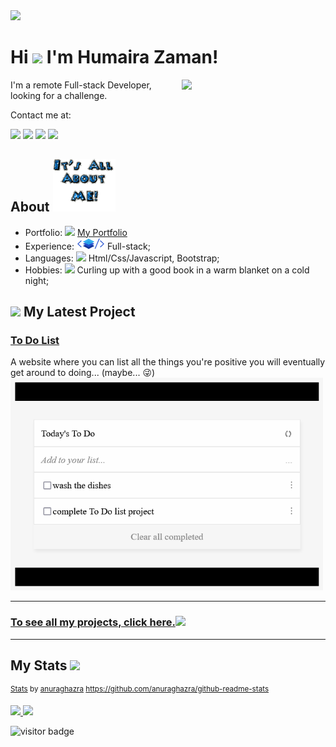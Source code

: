 <img src="https://github.com/qwibbler/qwibbler/blob/main/Humaira%20Zaman.png">

# Hi <img src="http://static.skaip.org/img/emoticons/180x180/f6fcff/hi.gif" width="30"> I'm Humaira Zaman!
<img align='right' src="https://foundr.com/wp-content/uploads/2018/01/order-fulfillment-ecommerce-foundr-blog.jpg" width="230">
I'm a remote Full-stack Developer, looking for a challenge.

Contact me at:

[<img src="https://img.shields.io/badge/-Humaira%20Zaman-EA4335?logo=Gmail&logoColor=white&style=plastic">](hmemaz@gmail.com)
[<img src="https://img.shields.io/badge/-Humaira%20Zaman-0A66C2?logo=LinkedIn&logoColor=white&style=plastic">](https://www.linkedin.com/in/hmemaz1994/)
[<img src="https://img.shields.io/badge/-%40hmemaz-1DA1F2?logo=twitter&logoColor=white&style=plastic">](https://twitter.com/hmemaz) 
[<img src="https://img.shields.io/badge/-Humaira%20Zaman-white?logo=AngelList&logoColor=black&style=plastic">](https://angel.co/u/humaira-zaman)

## About ![Me](./about-ME-small-slow.gif)

- Portfolio: <img src="http://sr.photos1.fotosearch.com/bthumb/CSP/CSP677/k21578258.jpg" width="20"> [My Portfolio](https://github.com/qwibbler/my-portfolio)
- Experience: ![](./fullstack-small.png) Full-stack;
- Languages: <img src="https://thumbs.dreamstime.com/t/programming-languages-set-icons-vector-illustration-design-programming-languages-set-icons-110589824.jpg" width="20"> Html/Css/Javascript, Bootstrap;
- Hobbies: <img src="https://www.bookwormlibrary.us/graphics/bworm1.gif" width="30"> Curling up with a good book in a warm blanket on a cold night;

## <img src="http://sr.photos2.fotosearch.com/bthumb/CSP/CSP992/k14235676.jpg" width="70"> My Latest Project

### [To Do List](https://qwibbler.github.io/todo-list/dist/)
A website where you can list all the things you're positive you will eventually get around to doing... (maybe... 😜)
[<img src="https://github.com/qwibbler/todo-list/blob/main/Screenshot.png" width="500">](https://qwibbler.github.io/todo-list/)

---
### [To see all my projects, click here.<img src="https://t3.ftcdn.net/jpg/00/36/59/32/160_F_36593253_QsYASC8u4ZpwhdCFqU1innOVZtktNaLd.jpg" width="40">](https://github.com/qwibbler/my-portfolio)
---

## My Stats <img src="https://www.myzone.org/hs-fs/hubfs/Myzone_August2019/icons/nps-score.png" width="70">
<sup>[Stats](https://github.com/anuraghazra/github-readme-stats) by [anuraghazra](https://github.com/anuraghazra) https://github.com/anuraghazra/github-readme-stats</sup>

<a href="https://github.com/qwibbler">
  <img height="180em" src="https://github-readme-stats.vercel.app/api?username=qwibbler&theme=buefy&show_icons=true" />
  <img height="180em" src="https://github-readme-stats.vercel.app/api/top-langs/?username=qwibbler&theme=buefy&layout=compact" />
</a>

![visitor badge](https://visitor-badge.glitch.me/badge?page_id=qwibbler.visitor-badge&left_color=purple&right_color=blue&left_text=Hello%20Visitors!)


<!--
**qwibbler/qwibbler** is a ✨ _special_ ✨ repository because its `README.md` (this file) appears on your GitHub profile.

Here are some ideas to get you started:

- 🔭 I’m currently working on ...
- 🌱 I’m currently learning ...
- 👯 I’m looking to collaborate on ...
- 🤔 I’m looking for help with ...
- 💬 Ask me about ...
- 📫 How to reach me: ...
- 😄 Pronouns: ...
- ⚡ Fun fact: ...
-->
